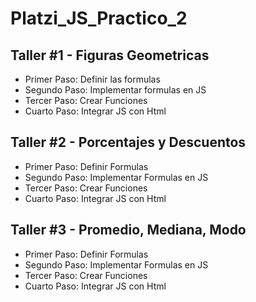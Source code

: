 # Platzi_JS_Practico_2

## Taller #1 - Figuras Geometricas 

- Primer Paso: Definir las formulas
- Segundo Paso: Implementar formulas en JS
- Tercer Paso: Crear Funciones 
- Cuarto Paso: Integrar JS con Html

## Taller #2 - Porcentajes y Descuentos 

- Primer Paso: Definir Formulas
- Segundo Paso: Implementar Formulas en JS
- Tercer Paso: Crear Funciones
- Cuarto Paso: Integrar JS con Html


## Taller #3 - Promedio, Mediana, Modo

- Primer Paso: Definir Formulas
- Segundo Paso: Implementar Formulas en JS
- Tercer Paso: Crear Funciones
- Cuarto Paso: Integrar JS con Html





